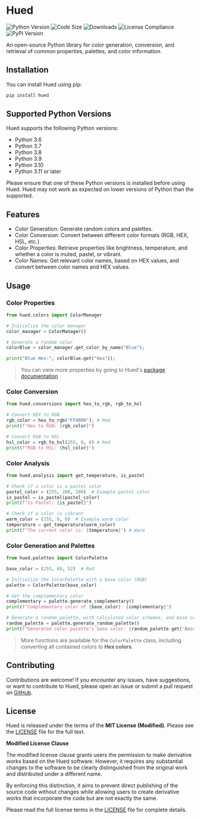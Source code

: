 # Hued
![Python Version](https://img.shields.io/badge/python-3.12-blue.svg)
![Code Size](https://img.shields.io/github/languages/code-size/infinitode/hued)
![Downloads](https://pepy.tech/badge/hued)
![License Compliance](https://img.shields.io/badge/license-compliance-brightgreen.svg)
![PyPI Version](https://img.shields.io/pypi/v/hued)

An open-source Python library for color generation, conversion, and retrieval of common properties, palettes, and color information.

## Installation

You can install Hued using pip:

```bash
pip install hued
```

## Supported Python Versions

Hued supports the following Python versions:

- Python 3.6
- Python 3.7
- Python 3.8
- Python 3.9
- Python 3.10
- Python 3.11 or later

Please ensure that one of these Python versions is installed before using Hued. Hued may not work as expected on lower versions of Python than the supported.

## Features

- Color Generation: Generate random colors and palettes.
- Color Conversion: Convert between different color formats (RGB, HEX, HSL, etc.).
- Color Properties: Retrieve properties like brightness, temperature, and whether a color is muted, pastel, or vibrant.
- Color Names: Get relevant color names, based on HEX values, and convert between color names and HEX values.

## Usage

### Color Properties

```python
from hued.colors import ColorManager

# Initialize the color manager
color_manager = ColorManager()

# Generate a random color
colorBlue = color_manager.get_color_by_name("Blue");

print("Blue Hex:", colorBlue.get("Hex"));
```

> You can view more properties by going to Hued's [package documentation](https://infinitode-docs.gitbook.io/documentation/package-documentation/hued-package-documentation)

### Color Conversion

```python
from hued.conversions import hex_to_rgb, rgb_to_hsl

# Convert HEX to RGB
rgb_color = hex_to_rgb("FF0000"); # Red
print(f"Hex to RGB: {rgb_color}")

# Convert RGB to HSL
hsl_color = rgb_to_hsl(255, 0, 0) # Red
print(f"RGB to HSL: {hsl_color}")
```

### Color Analysis

```python
from hued.analysis import get_temperature, is_pastel

# Check if a color is a pastel color
pastel_color = (255, 200, 200)  # Example pastel color
is_pastel = is_pastel(pastel_color)
print(f"Is Pastel: {is_pastel}")

# Check if a color is vibrant
warm_color = (255, 0, 0)  # Example warm color
temperature = get_temperature(warm_color)
print(f"The current color is: {temperature}") # Warm
```

### Color Generation and Palettes

```python
from hued.palettes import ColorPalette

base_color = (255, 60, 52)  # Red

# Initialize the ColorPalette with a base color (RGB)
palette = ColorPalette(base_color)

# Get the complementary color
complementary = palette.generate_complementary()
print(f"Complementary color of {base_color}: {complementary}")

# Generate a random palette, with calculated color schemes, and base color
random_palette = palette.generate_random_palette()
print(f"Generated color palette's base color: {random_palette.get('Base Color')}")
```

> More functions are available for the `ColorPalette` class, including converting all contained colors to **Hex colors**.

## Contributing

Contributions are welcome! If you encounter any issues, have suggestions, or want to contribute to Hued, please open an issue or submit a pull request on [GitHub](https://github.com/infinitode/hued).

## License

Hued is released under the terms of the **MIT License (Modified)**. Please see the [LICENSE](https://github.com/infinitode/hued/blob/main/LICENSE) file for the full text.

**Modified License Clause**

The modified license clause grants users the permission to make derivative works based on the Hued software. However, it requires any substantial changes to the software to be clearly distinguished from the original work and distributed under a different name.

By enforcing this distinction, it aims to prevent direct publishing of the source code without changes while allowing users to create derivative works that incorporate the code but are not exactly the same.

Please read the full license terms in the [LICENSE](https://github.com/infinitode/hued/blob/main/LICENSE) file for complete details.

